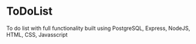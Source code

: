 # ToDoList
To do list with full functionality built using PostgreSQL, Express, NodeJS, HTML, CSS, Javasscript
